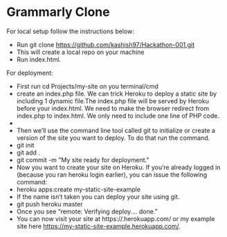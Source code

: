 # Grammarly Clone

For local setup  follow the instructions below:
- Run git clone https://github.com/kashish97/Hackathon-001.git 
- This will create a local repo on your machine
- Run index.html.

For deployment:
- First run cd Projects/my-site on you terminal/cmd
- create an index.php file. We can trick Heroku to deploy a static site by including 1 dynamic file.The index.php file will be served by Heroku before your index.html. We need to make the browser redirect from index.php to index.html. We only need to include one line of PHP code.
- <?php header( 'Location: /index.html' ) ;  ?>
- Then we’ll use the command line tool called git to initialize or create a version of the site you want to deploy. To do that run the command.
- git init
- git add .
- git commit -m "My site ready for deployment."
- Now you want to create your site on Heroku. If you’re already logged in (because you ran heroku login  earlier), you can issue the following command:
- heroku apps:create my-static-site-example
- If the name isn’t taken you can deploy your site using git.
- git push heroku master
- Once you see “remote: Verifying deploy…. done.”
- You can now visit your site at https://<whatever-name-you-selected>.herokuapp.com/ or my example site here https://my-static-site-example.herokuapp.com/.